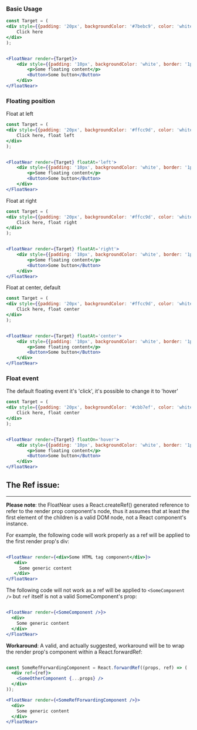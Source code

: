 ### Basic Usage

```jsx
const Target = (
<div style={{padding: '20px', backgroundColor: '#7bebc9', color: 'white'}}>
    Click here
</div>
);


<FloatNear render={Target}>
    <div style={{padding: '10px', backgroundColor: 'white', border: '1px solid'}}>
        <p>Some floating content</p>
        <Button>Some button</Button>
    </div>
</FloatNear>
```

### Floating position

Float at left

```jsx
const Target = (
<div style={{padding: '20px', backgroundColor: '#ffcc9d', color: 'white'}}>
    Click here, float left
</div>
);


<FloatNear render={Target} floatAt='left'>
    <div style={{padding: '10px', backgroundColor: 'white', border: '1px solid'}}>
        <p>Some floating content</p>
        <Button>Some button</Button>
    </div>
</FloatNear>
```

Float at right

```jsx
const Target = (
<div style={{padding: '20px', backgroundColor: '#ffcc9d', color: 'white'}}>
    Click here, float right
</div>
);


<FloatNear render={Target} floatAt='right'>
    <div style={{padding: '10px', backgroundColor: 'white', border: '1px solid'}}>
        <p>Some floating content</p>
        <Button>Some button</Button>
    </div>
</FloatNear>
```

Float at center, default

```jsx
const Target = (
<div style={{padding: '20px', backgroundColor: '#ffcc9d', color: 'white'}}>
    Click here, float center
</div>
);


<FloatNear render={Target} floatAt='center'>
    <div style={{padding: '10px', backgroundColor: 'white', border: '1px solid'}}>
        <p>Some floating content</p>
        <Button>Some button</Button>
    </div>
</FloatNear>
```


### Float event

The default floating event it's 'click', it's possible to change it to 'hover'

```jsx
const Target = (
<div style={{padding: '20px', backgroundColor: '#cbb7ef', color: 'white'}}>
    Click here, float center
</div>
);


<FloatNear render={Target} floatOn='hover'>
    <div style={{padding: '10px', backgroundColor: 'white', border: '1px solid'}}>
        <p>Some floating content</p>
        <Button>Some button</Button>
    </div>
</FloatNear>
```


## The Ref issue:
----

**Please note**:
the FloatNear uses a React.createRef() generated reference to refer to
the render prop component's node, thus it assumes that at least the
first element of the children is a valid DOM node, not a React component's
instance.

For example, the following code will work properly as a ref will be
applied to the first render prop's div:
```jsx static

<FloatNear render={<div>Some HTML tag component</div>}>
   <div>
     Some generic content
   </div>
</FloatNear>
```

The following code will not work as a ref will be applied to
`<SomeComponent />` but `ref` itself is not a valid SomeComponent's prop:
```jsx static

<FloatNear render={<SomeComponent />}>
  <div>
    Some generic content
  </div>
</FloatNear>
```

**Workaround**:
A valid, and actually suggested, workaround will be to wrap the render
prop's component within a React.forwardRef:
```jsx static

const SomeRefForwardingComponent = React.forwardRef((props, ref) => (
  <div ref={ref}>
    <SomeOtherComponent {...props} />
  </div>
));

<FloatNear render={<SomeRefForwardingComponent />}>
  <div>
    Some generic content
  </div>
</FloatNear>

```
